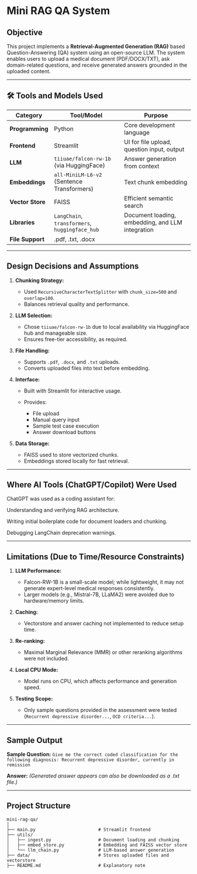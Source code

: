 

#  Mini RAG QA System 

##  Objective

This project implements a **Retrieval-Augmented Generation (RAG)** based Question-Answering (QA) system using an open-source LLM. The system enables users to upload a medical document (PDF/DOCX/TXT), ask domain-related questions, and receive generated answers grounded in the uploaded content.

---

## 🛠️ Tools and Models Used

| Category         | Tool/Model                                     | Purpose                                          |
| ---------------- | ---------------------------------------------- | ------------------------------------------------ |
| **Programming**  | Python                                         | Core development language                        |
| **Frontend**     | Streamlit                                      | UI for file upload, question input, output       |
| **LLM**          | `tiiuae/falcon-rw-1b` (via HuggingFace)        | Answer generation from context                   |
| **Embeddings**   | `all-MiniLM-L6-v2` (Sentence Transformers)     | Text chunk embedding                             |
| **Vector Store** | FAISS                                          | Efficient semantic search                        |
| **Libraries**    | `LangChain`, `transformers`, `huggingface_hub` | Document loading, embedding, and LLM integration
| **File Support** | .pdf, .txt, .docx                              |


---

##  Design Decisions and Assumptions

1. **Chunking Strategy:**

   * Used `RecursiveCharacterTextSplitter` with `chunk_size=500` and `overlap=100`.
   * Balances retrieval quality and performance.

2. **LLM Selection:**

   * Chose `tiiuae/falcon-rw-1b` due to local availability via HuggingFace hub and manageable size.
   * Ensures free-tier accessibility, as required.

3. **File Handling:**

   * Supports `.pdf`, `.docx`, and `.txt` uploads.
   * Converts uploaded files into text before embedding.

4. **Interface:**

   * Built with Streamlit for interactive usage.
   * Provides:

     * File upload
     * Manual query input
     * Sample test case execution
     * Answer download buttons

5. **Data Storage:**

   * FAISS used to store vectorized chunks.
   * Embeddings stored locally for fast retrieval.

---

## Where AI Tools (ChatGPT/Copilot) Were Used

ChatGPT was used as a coding assistant for:

Understanding and verifying RAG architecture.

Writing initial boilerplate code for document loaders and chunking.

Debugging LangChain deprecation warnings.

---

##  Limitations (Due to Time/Resource Constraints)

1. **LLM Performance:**

   * Falcon-RW-1B is a small-scale model; while lightweight, it may not generate expert-level medical responses consistently.
   * Larger models (e.g., Mistral-7B, LLaMA2) were avoided due to hardware/memory limits.

2. **Caching:**

   * Vectorstore and answer caching not implemented to reduce setup time.

3. **Re-ranking:**

   * Maximal Marginal Relevance (MMR) or other reranking algorithms were not included.

4. **Local CPU Mode:**

   * Model runs on CPU, which affects performance and generation speed.

5. **Testing Scope:**

   * Only sample questions provided in the assessment were tested (`Recurrent depressive disorder...`, `OCD criteria...`).

---

##  Sample Output

**Sample Question:**
`Give me the correct coded classification for the following diagnosis: Recurrent depressive disorder, currently in remission`

**Answer:**
*(Generated answer appears  can also be downloaded as a .txt file.)*

---

##  Project Structure

```
mini-rag-qa/
│
├── main.py                        # Streamlit frontend
├── utils/
│   ├── ingest.py                  # Document loading and chunking
│   ├── embed_store.py             # Embedding and FAISS vector store
│   └── llm_chain.py               # LLM-based answer generation
├── data/                          # Stores uploaded files and vectorstore
├── README.md                      # Explanatory note
```


